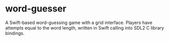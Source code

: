 # word-guesser
A Swift-based word-guessing game with a grid interface. Players have attempts equal to the word length, written in Swift calling into SDL2 C library bindings.
